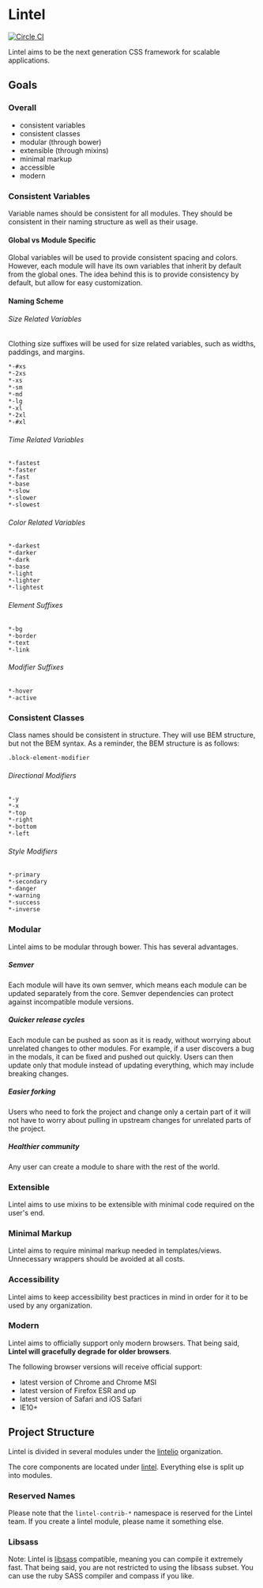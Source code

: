 Lintel
======

[![Circle CI](https://circleci.com/gh/lintelio/lintel.svg?style=shield&circle-token=4e7638ed20ea1fad8670cb4482b05c186c5e53d3)](https://circleci.com/gh/lintelio/lintel)

Lintel aims to be the next generation CSS framework for scalable applications.


Goals
-----

### Overall

- consistent variables
- consistent classes
- modular (through bower)
- extensible (through mixins)
- minimal markup
- accessible
- modern


### Consistent Variables
Variable names should be consistent for all modules. They should be consistent in their naming structure as well as their usage.

#### Global vs Module Specific
Global variables will be used to provide consistent spacing and colors. However, each module will have its own variables that inherit by default from the global ones. The idea behind this is to provide consistency by default, but allow for easy customization.

#### Naming Scheme

###### Size Related Variables
Clothing size suffixes will be used for size related variables, such as widths, paddings, and margins.

`*-#xs`  
`*-2xs`  
`*-xs`  
`*-sm`  
`*-md`  
`*-lg`  
`*-xl`  
`*-2xl`  
`*-#xl`  

###### Time Related Variables
`*-fastest`  
`*-faster`  
`*-fast`  
`*-base`  
`*-slow`  
`*-slower`  
`*-slowest`  

###### Color Related Variables
`*-darkest`  
`*-darker`  
`*-dark`  
`*-base`  
`*-light`  
`*-lighter`  
`*-lightest`  

###### Element Suffixes
`*-bg`  
`*-border`  
`*-text`  
`*-link`  

###### Modifier Suffixes
`*-hover`  
`*-active`  


### Consistent Classes
Class names should be consistent in structure. They will use BEM structure, but not the BEM syntax. As a reminder, the BEM structure is as follows:

`.block-element-modifier`  

###### Directional Modifiers
`*-y`  
`*-x`  
`*-top`  
`*-right`  
`*-bottom`  
`*-left`  

###### Style Modifiers
`*-primary`  
`*-secondary`  
`*-danger`  
`*-warning`  
`*-success`  
`*-inverse`  


### Modular
Lintel aims to be modular through bower. This has several advantages.

##### Semver
Each module will have its own semver, which means each module can be updated separately from the core. Semver dependencies can protect against incompatible module versions.

##### Quicker release cycles
Each module can be pushed as soon as it is ready, without worrying about unrelated changes to other modules. For example, if a user discovers a bug in the modals, it can be fixed and pushed out quickly. Users can then update only that module instead of updating everything, which may include breaking changes.

##### Easier forking
Users who need to fork the project and change only a certain part of it will not have to worry about pulling in upstream changes for unrelated parts of the project.

##### Healthier community
Any user can create a module to share with the rest of the world.


### Extensible
Lintel aims to use mixins to be extensible with minimal code required on the user's end.


### Minimal Markup
Lintel aims to require minimal markup needed in templates/views. Unnecessary wrappers should be avoided at all costs.


### Accessibility
Lintel aims to keep accessibility best practices in mind in order for it to be used by any organization.


### Modern
Lintel aims to officially support only modern browsers. That being said, **Lintel will gracefully degrade for older browsers**. 

The following browser versions will receive official support:
- latest version of Chrome and Chrome MSI 
- latest version of Firefox ESR and up
- latest version of Safari and iOS Safari
- IE10+


Project Structure
-----------------

Lintel is divided in several modules under the [lintelio](https://github.com/lintelio) organization.

The core components are located under [lintel](https://github.com/lintelio/lintel). Everything else is split up into modules.

### Reserved Names
Please note that the `lintel-contrib-*` namespace is reserved for the Lintel team. If you create a lintel module, please name it something else.


### Libsass
Note: Lintel is [libsass](http://libsass.org/) compatible, meaning you can compile it extremely fast. That being said, you are not restricted to using the libsass subset. You can use the ruby SASS compiler and compass if you like.
